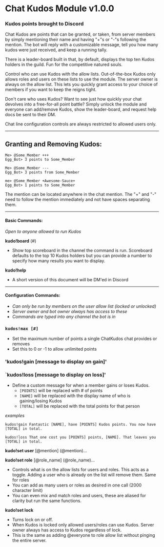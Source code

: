 # Chat Kudos Module v1.0.0

### Kudos points brought to Discord

Chat Kudos are points that can be granted, or taken, from server members by simply mentioning their name and having "+"s or "-"s following the mention.  The bot will reply with a customizable message, tell you how many kudos were just received, and keep a running tally.

There is a leader-board built in that, by default, displays the top ten Kudos holders in the guild. Fun for the competitive natured souls.

Control who can use Kudos with the allow lists. Out-of-the-box Kudos only allows roles and users on these lists to use the module. The server owner is always on the allow list. This lets you quickly grant access to your choice of members if you want to keep the reigns tight.

Don't care who uses Kudos? Want to see just how quickly your chat devolves into a free-for-all point battle? Simply unlock the module and everyone can add/remove Kudos, show the leader-board, and request help docs be sent to their DM.

Chat line configuration controls are always restricted to allowed users only.

---

## Granting and Removing Kudos:

```
Me> @Some_Member +++
Egg_Bot> 3 points to Some_Member

Me> @Some_Member ---
Egg_Bot> 3 points from Some_Member

me> @Some_Member +Awesome-Sauce+
Egg_Bot> 1 points to Some_Member
```

The mention can be located anywhere in the chat mention. The "+" and "-" need to follow the mention immediately and not have spaces separating them.

---

#### Basic Commands:

*Open to anyone allowed to run Kudos*

**kudo!board** (#)

- Show top scoreboard in the channel the command is run. Scoreboard defaults to the top 10 Kudos holders but you can provide a number to specify how many results you want to display.

**kudo!help**

- A short version of this document will be DM'ed in Discord

---

#### Configuration Commands:

- *Can only be run by members on the user allow list (locked or unlocked)*
- *Server owner and bot owner always has access to these*
- *Commands are typed into any channel the bot is in*

### `kudos!max [#]`

- Set the maximum number of points a single ChatKudos chat provides or removes
- Set this to 0 or -1 to allow unlimited points

### 'kudos!gain [message to display on gain]'

### `kudos!loss [message to display on loss]'

- Define a custom message for when a member gains or loses Kudos.
  - `[POINTS]` will be replaced with # of points
  - `[NAME]` will be replaced with the display name of who is gaining/losing Kudos
  - `[TOTAL]` will be replaced with the total points for that person

*examples*
```
kudos!gain Fantastic [NAME], have [POINTS] Kudos points. You now have [TOTAL] in total.

kudos!loss That one cost you [POINTS] points, [NAME]. That leaves you [TOTAL] in total.
```

**kudo!set user** [@mention] (@mention)...

**kudo!set role** [@role_name] (@role_name)...

- Controls what is on the allow lists for users and roles. This acts as a toggle. Adding a user who is already on the list will remove them. Same for roles
- You can add as many users or roles as desired in one call (2000 character limit)
- You can even mix and match roles and users, these are aliased for clarity but run the same functions.

**kudo!set lock**

- Turns lock on or off.
- When Kudos is locked only allowed users/roles can use Kudos. Server owner always has access to Kudos regardless of lock.
- This is the same as adding @everyone to role allow list without pinging the entire server.

